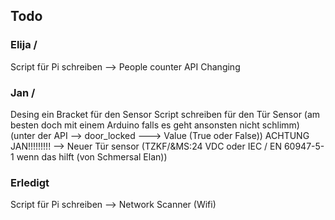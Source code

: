 ## Todo 
### Elija \/
Script für Pi schreiben --> People counter
API Changing

### Jan \/
Desing ein Bracket für den Sensor
Script schreiben für den Tür Sensor (am besten doch mit einem Arduino falls es geht ansonsten nicht schlimm) (unter der API --> door_locked ---> Value (True oder False)) ACHTUNG JAN!!!!!!!!! --> Neuer Tür sensor (TZKF/&MS:24 VDC oder IEC / EN 60947-5-1 wenn das hilft (von Schmersal Elan))

### Erledigt
Script für Pi schreiben --> Network Scanner (Wifi)
